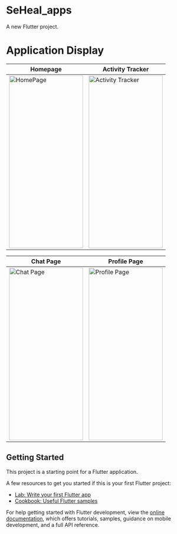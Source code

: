 # SeHeal_apps

A new Flutter project.

# Application Display
| Homepage | Activity Tracker |
|----------|-------------------|
| <img src="https://github.com/Fadhelikhsan/seheal_apps/assets/155938694/6c999c14-9f21-4878-8bda-29c1534593bb" alt="HomePage" width="200" height="468"> | <img src="https://github.com/Fadhelikhsan/seheal_apps/assets/155938694/07a34c96-886e-401e-9069-6445f6bb51a0" alt="Activity Tracker" width="200" height="468"> |

| Chat Page | Profile Page |
|-----------|--------------|
| <img src="https://github.com/Fadhelikhsan/seheal_apps/assets/155938694/84ce60b0-7521-4b5e-b62f-086f5c1e7647" alt="Chat Page" width="200" height="468"> | <img src="https://github.com/Fadhelikhsan/seheal_apps/assets/155938694/e3b2ab77-24a0-43b7-858d-32b1ef00a849" alt="Profile Page" width="200" height="468"> |


## Getting Started

This project is a starting point for a Flutter application.

A few resources to get you started if this is your first Flutter project:

- [Lab: Write your first Flutter app](https://docs.flutter.dev/get-started/codelab)
- [Cookbook: Useful Flutter samples](https://docs.flutter.dev/cookbook)

For help getting started with Flutter development, view the
[online documentation](https://docs.flutter.dev/), which offers tutorials,
samples, guidance on mobile development, and a full API reference.
